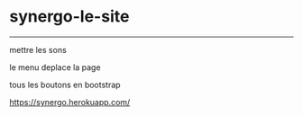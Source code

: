 # synergo-le-site


------------------------------------------------

mettre les sons

le menu deplace la page

tous les boutons en bootstrap



https://synergo.herokuapp.com/ 


